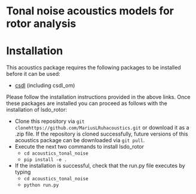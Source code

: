 # Tonal noise acoustics models for rotor analysis

# Installation 

This acoustics package requires the following packages to be installed before it can be used:

* [csdl](https://lsdolab.github.io/csdl/docs/tutorial/install) (including csdl_om)


Please follow the installation instructions provided in the above links. Once these packages are installed you can proceed as follows with the installation of lsdo_rotor:

* Clone this repository via ``git clonehttps://github.com/MariusLRuhacoustics.git`` or download it as a .zip file.
  If the repository is cloned successfully, future versions of this acoustics package can be downloaded via `git pull`.
* Execute the next two commands to install lsdo_rotor
  * ``cd acoustics_tonal_noise``
  * ``pip install -e .``
* If the installation is successful, check that the run.py file executes by typing
  * ``cd acoustics_tonal_noise``
  * ``python run.py``